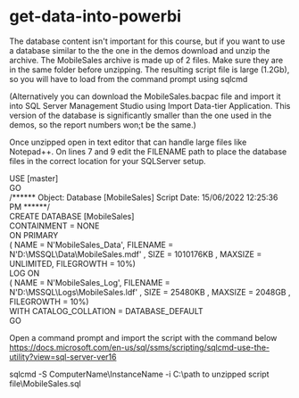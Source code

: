 # get-data-into-powerbi

The database content isn't important for this course, but if you want to use a database similar to the the one in the demos download and unzip the archive. 
The MobileSales archive is made up of 2 files. Make sure they are in the same folder before unzipping. The resulting script file is large (1.2Gb), 
so you will have to load from the command prompt using sqlcmd

(Alternatively you can download the MobileSales.bacpac file and import it into SQL Server Management Studio using Import Data-tier Application. This version of the database is significantly smaller than the one used in the demos, so the report numbers won;t be the same.)

Once unzipped open in text editor that can handle large files like Notepad++. On lines 7 and 9 edit the FILENAME path to place the database files in the correct 
location for your SQLServer setup.

USE [master]  
GO  
/****** Object:  Database [MobileSales]    Script Date: 15/06/2022 12:25:36 PM ******/  
CREATE DATABASE [MobileSales]  
 CONTAINMENT = NONE  
 ON  PRIMARY   
( NAME = N'MobileSales_Data', FILENAME = N'D:\MSSQL\Data\MobileSales.mdf' , SIZE = 1010176KB , MAXSIZE = UNLIMITED, FILEGROWTH = 10%)  
 LOG ON   
( NAME = N'MobileSales_Log', FILENAME = N'D:\MSSQL\Logs\MobileSales.ldf' , SIZE = 25480KB , MAXSIZE = 2048GB , FILEGROWTH = 10%)  
 WITH CATALOG_COLLATION = DATABASE_DEFAULT    
GO  

Open a command prompt and import the script with the command below
https://docs.microsoft.com/en-us/sql/ssms/scripting/sqlcmd-use-the-utility?view=sql-server-ver16


sqlcmd -S ComputerName\InstanceName -i C:\path to unzipped script file\MobileSales.sql


